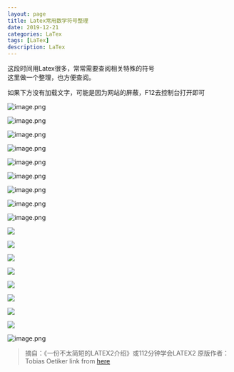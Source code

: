 ```yaml
---
layout: page
title: Latex常用数学符号整理
date: 2019-12-21
categories: LaTex
tags: [LaTex]
description: LaTex
---
```


这段时间用Latex很多，常常需要查阅相关特殊的符号  
这里做一个整理，也方便查阅。

<!-- more -->

如果下方没有加载文字，可能是因为网站的屏蔽，F12去控制台打开即可

![image.png](https://i.loli.net/2020/02/26/JXrLjzTqUbmuw2f.png)

![image.png](https://i.loli.net/2020/02/26/8VzGUwPYNTSvEfi.png)

![image.png](https://i.loli.net/2020/02/26/t3sIkEhazierHQ2.png)

![image.png](https://i.loli.net/2020/02/26/3TmbhpCykZHoV6z.png)

![image.png](https://i.loli.net/2020/02/26/xO1B2RJojqynflv.png)

![image.png](https://i.loli.net/2020/02/26/ralyTtkp9NQB6X2.png)

![image.png](https://i.loli.net/2020/02/26/oZlYdFjPzvOXNyt.png)

![image.png](https://i.loli.net/2020/02/26/1MxKnPbeXLypco7.png)

![image.png](https://i.loli.net/2020/02/26/WH83iETBz5YQUry.png)

![](http://img-blog.csdn.net/20160425102352044)

![](http://img-blog.csdn.net/20160425102358648)

![](http://img-blog.csdn.net/20160425102406153)

![](http://img-blog.csdn.net/20160425102414367)

![](http://img-blog.csdn.net/20160425102421669)

![](http://img-blog.csdn.net/20160425102429414)

![](http://img-blog.csdn.net/20160425102436966)

![](http://img-blog.csdn.net/20160425102444185)

![image.png](https://i.loli.net/2020/02/26/rgXbFf6E8cYusy2.png)

> 摘自：《一份不太简短的LATEX2介绍》或112分钟学会LATEX2    原版作者：Tobias Oetiker
> link from [here](https://blog.csdn.net/ying_xu/article/details/51240291)